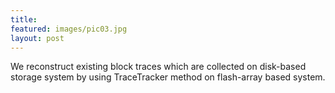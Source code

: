 ```yaml
---
title: 
featured: images/pic03.jpg
layout: post
---
```


<p>We reconstruct existing block traces which are collected on disk-based storage system by using TraceTracker method on flash-array based system.</p>

